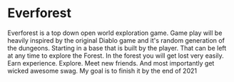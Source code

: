 # Everforest

Everforest is a top down open world exploration game.
Game play will be heavily inspired by the original Diablo game and it's random generation of the dungeons.
Starting in a base that is built by the player. That can be left at any time to explore the Forest.
In the forest you will get lost very easily. Earn experience. Explore. Meet new friends.
And most importantly get wicked awesome swag.
My goal is to finish it by the end of 2021
